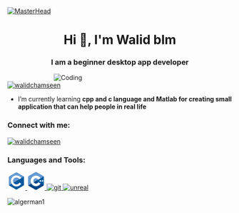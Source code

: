 [![MasterHead](http://www.cs.cmu.edu/~woden/images/gun.gif)](http://www.cs.cmu.edu)

<h1 align="center">Hi 👋, I'm Walid blm</h1>
<h3 align="center">I am a beginner desktop app developer</h3>

<img align="right" alt="Coding" width="400" src="https://c.tenor.com/qJ5evVs-_uUAAAAC/coding.gif">




<p align="left"> <a href="https://twitter.com/walidchamseen" target="blank"><img src="https://img.shields.io/twitter/follow/walidchamseen?logo=twitter&style=for-the-badge" alt="walidchamseen" /></a> </p>

- I’m currently learning **cpp and c language and Matlab for creating small application that can help people in real life**

<h3 align="left">Connect with me:</h3>
<p align="left">
<a href="https://twitter.com/walidchamseen" target="blank"><img align="center" src="https://raw.githubusercontent.com/rahuldkjain/github-profile-readme-generator/master/src/images/icons/Social/twitter.svg" alt="walidchamseen" height="30" width="40" /></a>
</p>

<h3 align="left">Languages and Tools:</h3>
<p align="left"> <a href="https://www.cprogramming.com/" target="_blank" rel="noreferrer"> <img src="https://raw.githubusercontent.com/devicons/devicon/master/icons/c/c-original.svg" alt="c" width="40" height="40"/> </a> <a href="https://www.w3schools.com/cpp/" target="_blank" rel="noreferrer"> <img src="https://raw.githubusercontent.com/devicons/devicon/master/icons/cplusplus/cplusplus-original.svg" alt="cplusplus" width="40" height="40"/> </a> <a href="https://git-scm.com/" target="_blank" rel="noreferrer"> <img src="https://www.vectorlogo.zone/logos/git-scm/git-scm-icon.svg" alt="git" width="40" height="40"/> </a> <a href="https://unrealengine.com/" target="_blank" rel="noreferrer"> <img src="https://raw.githubusercontent.com/kenangundogan/fontisto/036b7eca71aab1bef8e6a0518f7329f13ed62f6b/icons/svg/brand/unreal-engine.svg" alt="unreal" width="40" height="40"/> </a> </p>

<p><img align="center" src="https://github-readme-stats.vercel.app/api/top-langs?username=algerman1&show_icons=true&locale=en&layout=compact" alt="algerman1" /></p>
